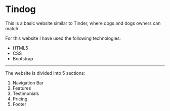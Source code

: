 <!-- Project Title -->
<h1>Tindog</h1>



<!-- Project Description -->
<p>This is a basic website similar to Tinder, where dogs and dogs owners can match</p> 
<p>For this website I have used the following technologies:</p>
<ul>
  <li>HTML5</li>
  <li>CSS</li>
  <li>Bootstrap</li>
</ul>
<hr>
<p>The website is divided into 5 sections:</p>
<ol>
  <li>Navigation Bar</li>
  <li>Features</li>
  <li>Testimonials</li>
  <li>Pricing</li>
  <li>Footer</li>
</ol>




